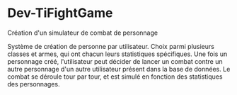 # Dev-TiFightGame
Création d'un simulateur de combat de personnage

Système de création de personne par utilisateur.
Choix parmi plusieurs classes et armes, qui ont chacun leurs statistiques spécifiques.
Une fois un personnage créé, l'utilisateur peut décider de lancer un combat contre un autre personnage d'un autre utilisateur présent dans la base de données.
Le combat se déroule tour par tour, et est simulé en fonction des statistiques des personnages.
